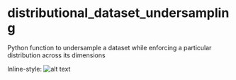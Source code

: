 # distributional_dataset_undersampling
Python function to undersample a dataset while enforcing a particular distribution across its dimensions

Inline-style: 
![alt text](https://github.com/bbonik/distributional_dataset_undersampling/tree/master/data/example.png "Example undersampling")
